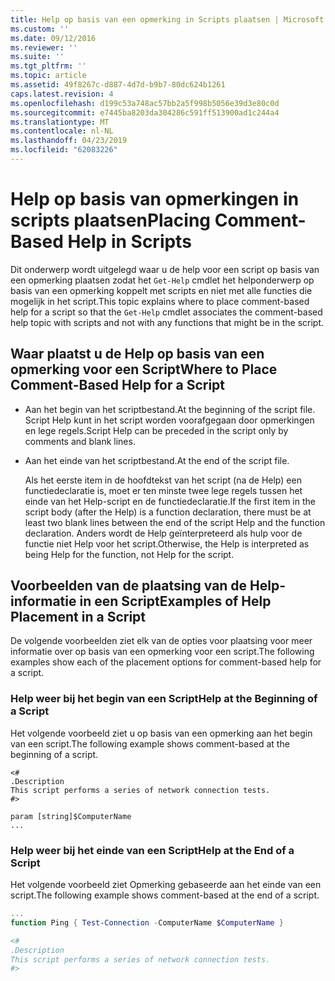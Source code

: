 ```yaml
---
title: Help op basis van een opmerking in Scripts plaatsen | Microsoft Docs
ms.custom: ''
ms.date: 09/12/2016
ms.reviewer: ''
ms.suite: ''
ms.tgt_pltfrm: ''
ms.topic: article
ms.assetid: 49f8267c-d887-4d7d-b9b7-80dc624b1261
caps.latest.revision: 4
ms.openlocfilehash: d199c53a748ac57bb2a5f998b5056e39d3e80c0d
ms.sourcegitcommit: e7445ba8203da304286c591ff513900ad1c244a4
ms.translationtype: MT
ms.contentlocale: nl-NL
ms.lasthandoff: 04/23/2019
ms.locfileid: "62083226"
---
```

# <a name="placing-comment-based-help-in-scripts"></a><span data-ttu-id="686ec-102">Help op basis van opmerkingen in scripts plaatsen</span><span class="sxs-lookup"><span data-stu-id="686ec-102">Placing Comment-Based Help in Scripts</span></span>

<span data-ttu-id="686ec-103">Dit onderwerp wordt uitgelegd waar u de help voor een script op basis van een opmerking plaatsen zodat het `Get-Help` cmdlet het helponderwerp op basis van een opmerking koppelt met scripts en niet met alle functies die mogelijk in het script.</span><span class="sxs-lookup"><span data-stu-id="686ec-103">This topic explains where to place comment-based help for a script so that the `Get-Help` cmdlet associates the comment-based help topic with scripts and not with any functions that might be in the script.</span></span>

## <a name="where-to-place-comment-based-help-for-a-script"></a><span data-ttu-id="686ec-104">Waar plaatst u de Help op basis van een opmerking voor een Script</span><span class="sxs-lookup"><span data-stu-id="686ec-104">Where to Place Comment-Based Help for a Script</span></span>

- <span data-ttu-id="686ec-105">Aan het begin van het scriptbestand.</span><span class="sxs-lookup"><span data-stu-id="686ec-105">At the beginning of the script file.</span></span> <span data-ttu-id="686ec-106">Script Help kunt in het script worden voorafgegaan door opmerkingen en lege regels.</span><span class="sxs-lookup"><span data-stu-id="686ec-106">Script Help can be preceded in the script only by comments and blank lines.</span></span>

- <span data-ttu-id="686ec-107">Aan het einde van het scriptbestand.</span><span class="sxs-lookup"><span data-stu-id="686ec-107">At the end of the script file.</span></span>

  <span data-ttu-id="686ec-108">Als het eerste item in de hoofdtekst van het script (na de Help) een functiedeclaratie is, moet er ten minste twee lege regels tussen het einde van het Help-script en de functiedeclaratie.</span><span class="sxs-lookup"><span data-stu-id="686ec-108">If the first item in the script body (after the Help) is a function declaration, there must be at least two blank lines between the end of the script Help and the function declaration.</span></span> <span data-ttu-id="686ec-109">Anders wordt de Help geïnterpreteerd als hulp voor de functie niet Help voor het script.</span><span class="sxs-lookup"><span data-stu-id="686ec-109">Otherwise, the Help is interpreted as being Help for the function, not Help for the script.</span></span>

## <a name="examples-of-help-placement-in-a-script"></a><span data-ttu-id="686ec-110">Voorbeelden van de plaatsing van de Help-informatie in een Script</span><span class="sxs-lookup"><span data-stu-id="686ec-110">Examples of Help Placement in a Script</span></span>

 <span data-ttu-id="686ec-111">De volgende voorbeelden ziet elk van de opties voor plaatsing voor meer informatie over op basis van een opmerking voor een script.</span><span class="sxs-lookup"><span data-stu-id="686ec-111">The following examples show each of the placement options for comment-based help for a script.</span></span>

### <a name="help-at-the-beginning-of-a-script"></a><span data-ttu-id="686ec-112">Help weer bij het begin van een Script</span><span class="sxs-lookup"><span data-stu-id="686ec-112">Help at the Beginning of a Script</span></span>

 <span data-ttu-id="686ec-113">Het volgende voorbeeld ziet u op basis van een opmerking aan het begin van een script.</span><span class="sxs-lookup"><span data-stu-id="686ec-113">The following example shows comment-based at the beginning of a script.</span></span>

```
<#
.Description
This script performs a series of network connection tests.
#>

param [string]$ComputerName
...
```

### <a name="help-at-the-end-of-a-script"></a><span data-ttu-id="686ec-114">Help weer bij het einde van een Script</span><span class="sxs-lookup"><span data-stu-id="686ec-114">Help at the End of a Script</span></span>

 <span data-ttu-id="686ec-115">Het volgende voorbeeld ziet Opmerking gebaseerde aan het einde van een script.</span><span class="sxs-lookup"><span data-stu-id="686ec-115">The following example shows comment-based at the end of a script.</span></span>

```powershell
...
function Ping { Test-Connection -ComputerName $ComputerName }

<#
.Description
This script performs a series of network connection tests.
#>

```